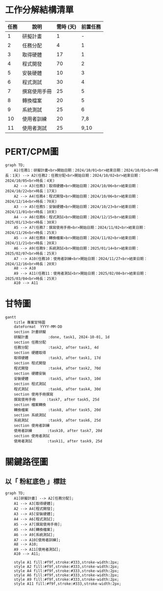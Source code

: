 # 工作分解結構清單
| 任務 | 說明        | 需時 (天) | 前置任務  |
| ---- | ----------- | --------- | --------- |
| 1    | 研擬計畫    | 1         | -         |
| 2    | 任務分配    | 4         | 1         |
| 3    | 取得硬體    | 17        | 1         |
| 4    | 程式開發    | 70        | 2         |
| 5    | 安裝硬體    | 10        | 3         |
| 6    | 程式測試    | 30        | 4         |
| 7    | 撰寫使用手冊| 25        | 5         |
| 8    | 轉換檔案    | 20        | 5         |
| 9    | 系統測試    | 25        | 6         |
| 10   | 使用者訓練  | 20        | 7,8       |
| 11   | 使用者測試  | 25        | 9,10      |


# PERT/CPM圖
```mermaid
graph TD;
    A1(任務1：研擬計畫<br>開始日期：2024/10/01<br>結束日期：2024/10/01<br>時長：1天) --> A2(任務2：任務分配<br>開始日期：2024/10/02<br>結束日期：2024/10/05<br>時長：4天)
    A2 --> A3(任務3：取得硬體<br>開始日期：2024/10/06<br>結束日期：2024/10/22<br>時長：17天)
    A2 --> A4(任務4：程式開發<br>開始日期：2024/10/06<br>結束日期：2024/12/14<br>時長：70天)
    A3 --> A5(任務5：安裝硬體<br>開始日期：2024/10/23<br>結束日期：2024/11/01<br>時長：10天)
    A4 --> A6(任務6：程式測試<br>開始日期：2024/12/15<br>結束日期：2025/01/13<br>時長：30天)
    A5 --> A7(任務7：撰寫使用手冊<br>開始日期：2024/11/02<br>結束日期：2024/11/26<br>時長：25天)
    A5 --> A8(任務8：轉換檔案<br>開始日期：2024/11/02<br>結束日期：2024/11/21<br>時長：20天)
    A6 --> A9(任務9：系統測試<br>開始日期：2025/01/14<br>結束日期：2025/02/07<br>時長：25天)
    A7 --> A10(任務10：使用者訓練<br>開始日期：2024/11/27<br>結束日期：2024/12/16<br>時長：20天)
    A8 --> A10
    A9 --> A11(任務11：使用者測試<br>開始日期：2025/02/08<br>結束日期：2025/03/04<br>時長：25天)
    A10 --> A11
```

# 甘特圖
```mermaid
gantt
    title 專案甘特圖
    dateFormat  YYYY-MM-DD
    section 計畫研擬
    研擬計畫         :done, task1, 2024-10-01, 1d
    section 任務分配
    任務分配         :task2, after task1, 4d
    section 硬體取得
    取得硬體         :task3, after task1, 17d
    section 程式開發
    程式開發         :task4, after task2, 70d
    section 硬體安裝
    安裝硬體         :task5, after task3, 10d
    section 程式測試
    程式測試         :task6, after task4, 30d
    section 使用手冊撰寫
    撰寫使用手冊     :task7, after task5, 25d
    section 檔案轉換
    轉換檔案         :task8, after task5, 20d
    section 系統測試
    系統測試         :task9, after task6, 25d
    section 使用者訓練
    使用者訓練       :task10, after task7, 20d
    section 使用者測試
    使用者測試       :task11, after task9, 25d
```

# 關鍵路徑圖
## 以「 粉紅底色 」標註 
```mermaid
graph TD;
    A1[研擬計畫] --> A2[任務分配];
    A1 --> A3[取得硬體];
    A2 --> A4[程式開發];
    A3 --> A5[安裝硬體];
    A4 --> A6[程式測試];
    A5 --> A7[撰寫使用手冊];
    A5 --> A8[轉換檔案];
    A6 --> A9[系統測試];
    A7 --> A10[使用者訓練];
    A8 --> A10;
    A9 --> A11[使用者測試];
    A10 --> A11;
    
    style A1 fill:#f9f,stroke:#333,stroke-width:2px;
    style A2 fill:#f9f,stroke:#333,stroke-width:2px;
    style A4 fill:#f9f,stroke:#333,stroke-width:2px;
    style A6 fill:#f9f,stroke:#333,stroke-width:2px;
    style A9 fill:#f9f,stroke:#333,stroke-width:2px;
    style A11 fill:#f9f,stroke:#333,stroke-width:2px;

